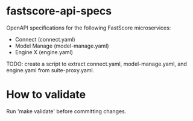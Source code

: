 
# fastscore-api-specs

OpenAPI specifications for the following FastScore microservices:

* Connect (connect.yaml)
* Model Manage (model-manage.yaml)
* Engine X (engine.yaml)

TODO: create a script to extract connect.yaml, model-manage.yaml, and
engine.yaml from suite-proxy.yaml.

# How to validate

Run 'make validate' before committing changes.
